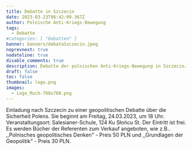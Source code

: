 ```yaml
---
title: Debatte in Szczecin
date: 2023-03-23T06:42:09.367Z
author: Polnische Anti-Kriegs-Bewegung
tags:
  - Debatte
#categories: [ "Debatten" ]
banner: banners/debataSzczecin.jpeg
noprevnext: true
nodateline: true
disable_comments: true
description: Debatte der polnischen Anti-Kriegs-Bewegung in Szczecin.
draft: false
toc: false
thumbnail: logo.png
images:
  - Logo_Ruch-768x768.png
---
```


Einladung nach Szczecin zu einer geopolitischen Debatte über die Sicherheit Polens. Sie beginnt am Freitag, 24.03.2023, um 18 Uhr. Veranstaltungsort: Salesianer-Schule, 124 Ku Słońcu St. Der Eintritt ist frei. Es werden Bücher der Referenten zum Verkauf angeboten, wie z.B.. ,,Polnisches geopolitisches Denken" - Preis 50 PLN und ,,Grundlagen der Geopolitik" - Preis 30 PLN.
